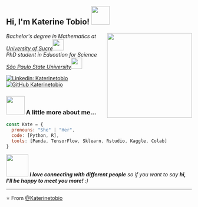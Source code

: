 <h2> Hi, I'm Katerine Tobio! <img src="https://media.giphy.com/media/mGcNjsfWAjY5AEZNw6/giphy.gif" width="50"></h2>
<img align='right' src="https://media.giphy.com/media/ieyl9zmCjO4b4t6qoY/giphy.gif" width="230">
<p><em> Bachelor's degree in Mathematics at <a href="https://unisucre.edu.co">University of Sucre</a><img src="https://media.giphy.com/media/fYSnHlufseco8Fh93Z/giphy.gif" width="30"></br>PhD student in Education for Science <a href="https://www.fc.unesp.br"> São Paulo State University</a><img src="https://media.giphy.com/media/WUlplcMpOCEmTGBtBW/giphy.gif" width="30"> 
</em></p>

[![Linkedin: Katerinetobio](https://img.shields.io/badge/-Katerinetobio-blue?style=flat-square&logo=Linkedin&logoColor=white&link=https://www.linkedin.com/in/katerinetobio/)](https://www.linkedin.com/in/katerinetobio/)
[![GitHub Katerinetobio](https://img.shields.io/github/followers/thaiane?label=follow&style=social)](https://github.com/Katerinetobio)


### <img src="https://media.giphy.com/media/VgCDAzcKvsR6OM0uWg/giphy.gif" width="50"> A little more about me...  

```js
const Kate = {
  pronouns: "She" | "Her",
  code: [Python, R],
  tools: [Panda, TensorFlow, Sklearn, Rstudio, Kaggle, Colab]
}
```

<img src="https://media.giphy.com/media/LnQjpWaON8nhr21vNW/giphy.gif" width="60"> <em><b>I love connecting with different people</b> so if you want to say <b>hi, I'll be happy to meet you more!</b> :)</em>

---

⭐️ From [@Katerinetobio](https://github.com/Katerinetobio)
